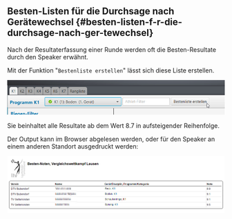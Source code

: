 ## Besten-Listen für die Durchsage nach Gerätewechsel {#besten-listen-f-r-die-durchsage-nach-ger-tewechsel}

Nach der Resultaterfassung einer Runde werden oft die Besten-Resultate durch den Speaker erwähnt.

Mit der Funktion &quot;`Bestenliste erstellen`&quot; lässt sich diese Liste erstellen.

![](/assets/bestenliste-erstellen.png)

Sie beinhaltet alle Resultate ab dem Wert 8.7 in aufsteigender Reihenfolge.

Der Output kann im Browser abgelesen werden, oder für den Speaker an einem anderen Standort ausgedruckt werden:

![](/assets/bestenliste.png)